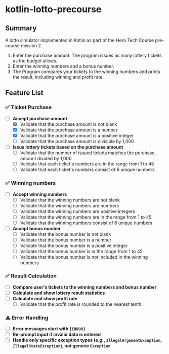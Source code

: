 # kotlin-lotto-precourse

## Summary

A lotto simulator implemented in Kotlin as part of the Hero Tech Course pre-course mission 2.

1. Enter the purchase amount. The program issues as many lottery tickets as the budget allows.
2. Enter the winning numbers and a bonus number.
3. The Program compares your tickets to the winning numbers and prints the result, including winning and profit rate.

## Feature List
### ✅ Ticket Purchase
- [ ] **Accept purchase amount**
  - [x] Validate that the purchase amount is not blank
  - [x] Validate that the purchase amount is a number
  - [x] Validate that the purchase amount is a positive integer
  - [ ] Validate that the purchase amount is divisible by 1,000
- [ ] **Issue lottery tickets based on the purchase amount**
  - [ ] Validate that the number of issued tickets matches the purchase amount divided by 1,000
  - [ ] Validate that each ticket's numbers are in the range from 1 to 45
  - [ ] Validate that each ticket's numbers consist of 6 unique numbers

### ✅ Winning numbers
- [ ] **Accept winning numbers**
  - [ ] Validate that the winning numbers are not blank
  - [ ] Validate that the winning numbers are numbers
  - [ ] Validate that the winning numbers are positive integers
  - [ ] Validate that the winning numbers are in the range from 1 to 45
  - [ ] Validate that the winning numbers consist of 6 unique numbers
- [ ] **Accept bonus number**
  - [ ] Validate that the bonus number is not blank
  - [ ] Validate that the bonus number is a number
  - [ ] Validate that the bonus number is a positive integer
  - [ ] Validate that the bonus number is in the range from 1 to 45
  - [ ] Validate that the bonus number is not included in the winning numbers

### ✅ Result Calculation
- [ ] **Compare user's tickets to the winning numbers and bonus number**
- [ ] **Calculate and show lottery result statistics**
- [ ] **Calculate and show profit rate**
  - [ ] Validate that the profit rate is rounded to the nearest tenth

### ⚠️ Error Handling
- [ ] **Error messages start with `[ERROR]`**
- [ ] **Re-prompt input if invalid data is entered**
- [ ] **Handle only specific exception types (e.g., `IllegalArgumentException`, `IllegalStateException`), not generic `Exception`**
